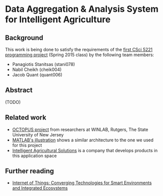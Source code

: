 Data Aggregation & Analysis System for Intelligent Agriculture
==================

## Background
This work is being done to satisfy the requirements of the [first CSci 5221 programming project][assignment] (Spring 2015 class) by the following team members:

* Panagiotis Stanitsas (stani078)
* Nabil Cheikh (cheik004)
* Jacob Quant (quant006)

[assignment]: http://www-users.cselabs.umn.edu/classes/Spring-2015/csci5221/Project1/csci5221s15-project1-handout.pdf

## Abstract
(TODO)




## Related work
* [OCTOPUS project][octopus] from researchers at WINLAB, Rutgers, The State University of New Jersey
* [MATLAB's illustration][matlab-illustration] shows a similar architecture to the one we used for this project
* [Intelligent Agricultural Solutions][intel-ag] is a company that develops products in this application space

[octopus]: http://www.winlab.rutgers.edu/docs/focus/Octopus.html
[matlab-illustration]: http://www.mathworks.com/solutions/internet-of-things/aggregating-and-accessing-your-iot-data.html
[intel-ag]: http://www.intelligentag.com/

## Further reading
* [Internet of Things: Converging Technologies for Smart Environments and Integrated Ecosystems][ierc-book-2013]
 
[ierc-book-2013]: http://www.internet-of-things-research.eu/pdf/Converging_Technologies_for_Smart_Environments_and_Integrated_Ecosystems_IERC_Book_Open_Access_2013.pdf
